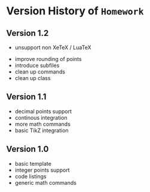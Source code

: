 # Version History of `Homework`

## Version 1.2
 - unsupport non XeTeX / LuaTeX
 + improve rounding of points
 + introduce subfiles
 + clean up commands
 + clean up class

## Version 1.1
 + decimal points support
 + continous integration
 + more math commands
 + basic TikZ integration

## Version 1.0
 + basic template
 + integer points support
 + code listings
 + generic math commands
